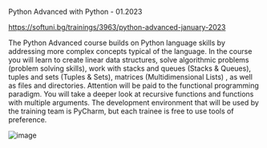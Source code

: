 Python Advanced with Python - 01.2023

https://softuni.bg/trainings/3963/python-advanced-january-2023

The Python Advanced course builds on Python language skills by addressing more complex concepts typical of the language. In the course you will learn to create linear data structures, solve algorithmic problems (problem solving skills), work with stacks and queues (Stacks & Queues), tuples and sets (Tuples & Sets), matrices (Multidimensional Lists) , as well as files and directories. Attention will be paid to the functional programming paradigm. You will take a deeper look at recursive functions and functions with multiple arguments. The development environment that will be used by the training team is PyCharm, but each trainee is free to use tools of preference.

![image](https://user-images.githubusercontent.com/114032977/191654383-66852f3f-ead9-4ef0-8b51-feb0dea131eb.png)
